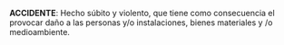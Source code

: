 **ACCIDENTE**: Hecho súbito y violento, que tiene como
consecuencia el provocar daño a las personas y/o
instalaciones, bienes materiales y /o medioambiente.